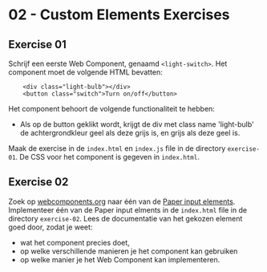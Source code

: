 # 02 - Custom Elements Exercises

## Exercise 01

Schrijf een eerste Web Component, genaamd `<light-switch>`. Het component moet de volgende
HTML bevatten: 

```
    <div class="light-bulb"></div>
    <button class="switch">Turn on/off</button>
```

Het component behoort de volgende functionaliteit te hebben:
- Als op de button geklikt wordt, krijgt de div met class name 'light-bulb' de achtergrondkleur geel als deze grijs is, en grijs als deze geel is.

Maak de exercise in de `index.html` en `index.js` file in de directory `exercise-01`. De CSS voor
het component is gegeven in `index.html`.

## Exercise 02

Zoek op [webcomponents.org](https://www.webcomponents.org/) naar één van de [Paper input elements](https://www.webcomponents.org/collection/PolymerElements/paper-input-elements). Implementeer één van de Paper input elments in de `index.html` file in de directory `exercise-02`. Lees de documentatie van het gekozen element goed door, zodat je weet:
- wat het component precies doet,
- op welke verschillende manieren je het component kan gebruiken
- op welke manier je het Web Component kan implementeren.